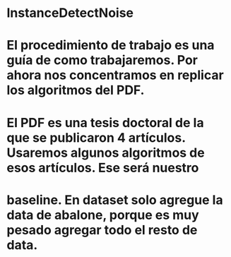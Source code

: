 # InstanceDetectNoise
# El procedimiento de trabajo es una guía de como trabajaremos. Por ahora nos concentramos en replicar los algoritmos del PDF. 
# El PDF es una tesis doctoral de la que se publicaron 4 artículos. Usaremos algunos algoritmos de esos artículos. Ese será nuestro 
# baseline. En dataset solo agregue la data de abalone, porque es muy pesado agregar todo el resto de data. 
